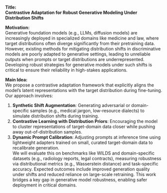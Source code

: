 **Title:**  
**Contrastive Adaptation for Robust Generative Modeling Under Distribution Shifts**  

**Motivation:**  
Generative foundation models (e.g., LLMs, diffusion models) are increasingly deployed in specialized domains like medicine and law, where target distributions often diverge significantly from their pretraining data. However, existing methods for mitigating distribution shifts in discriminative models are poorly adapted to generative settings, leading to unreliable outputs when prompts or target distributions are underrepresented. Developing robust strategies for generative models under such shifts is critical to ensure their reliability in high-stakes applications.  

**Main Idea:**  
We propose a contrastive adaptation framework that explicitly aligns the model’s latent representations with the target distribution during fine-tuning. Our approach involves:  
1. **Synthetic Shift Augmentation**: Generating adversarial or domain-specific samples (e.g., medical jargon, low-resource dialects) to simulate distribution shifts during training.  
2. **Contrastive Learning with Distribution Priors**: Encouraging the model to cluster representations of target-domain data closer while pushing away out-of-distribution samples.  
3. **Dynamic Prompt Calibration**: Adjusting prompts at inference time using lightweight adapters trained on small, curated target-domain data to recalibrate generation.  
We will evaluate this on benchmarks like WILDS and domain-specific datasets (e.g., radiology reports, legal contracts), measuring robustness via distributional metrics (e.g., Wasserstein distance) and task-specific accuracy. Expected outcomes include improved generation quality under shifts and reduced reliance on large-scale retraining. This work bridges a key gap in generative model robustness, enabling safer deployment in critical domains.